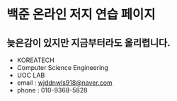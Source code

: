 백준 온라인 저지 연습 페이지
============================
늦은감이 있지만 지금부터라도 올리렵니다.
----------------------------------------



- KOREATECH
- Computer Science Engineering
- UOC LAB
- email : wjddnwls918@naver.com
- phone : 010-9368-5828
